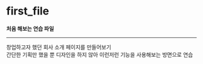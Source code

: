 # first_file
**처음 해보는 연습 파일**

---

창업하고자 했던 회사 소개 페이지를 만들어보기 
<br>
간단한 기획만 했을 뿐 디자인을 하지 않아 이런저런 기능을 사용해보는 방면으로 연습
